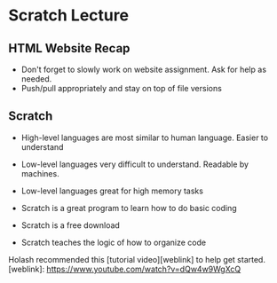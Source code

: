 # Scratch Lecture #

## HTML Website Recap ##

- Don't forget to slowly work on website assignment. Ask for help as needed.
- Push/pull appropriately and stay on top of file versions

## Scratch ##

- High-level languages are most similar to human language. Easier to understand
- Low-level languages very difficult to understand. Readable by machines.
- Low-level languages great for high memory tasks

- Scratch is a great program to learn how to do basic coding
- Scratch is a free download
- Scratch teaches the logic of how to organize code

Holash recommended this [tutorial video][weblink] to help get started. 
[weblink]: https://www.youtube.com/watch?v=dQw4w9WgXcQ
